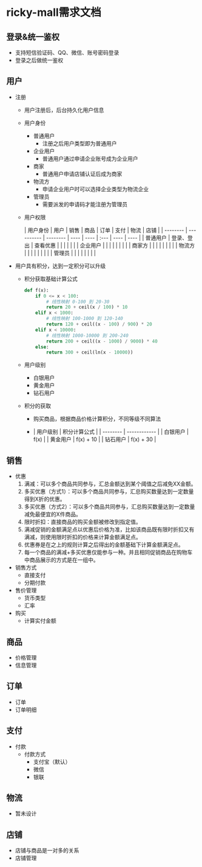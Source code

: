 # ricky-mall需求文档

## 登录&统一鉴权

* 支持短信验证码、QQ、微信、账号密码登录
* 登录之后做统一鉴权

## 用户

* 注册

    * 用户注册后，后台持久化用户信息

    * 用户身份

        * 普通用户
            * 注册之后用户类型即为普通用户
        * 企业用户
            * 普通用户通过申请企业账号成为企业用户
        * 商家
            * 普通用户申请店铺认证后成为商家
        * 物流方
            * 申请企业用户时可以选择企业类型为物流企业
        * 管理员
            * 需要派发的申请码才能注册为管理员

    * 用户权限

      | 用户身份 | 用户       | 销售     | 商品 | 订单 | 支付 | 物流 | 店铺 |
                                  | -------- | ---------- | -------- | ---- | ---- | :--- | ---- | ---- |
      | 普通用户 | 登录、登出 | 查看优惠 |      |      |      |      |      |
      | 企业用户 |            |          |      |      |      |      |      |
      | 商家方   |            |          |      |      |      |      |      |
      | 物流方   |            |          |      |      |      |      |      |
      | 管理员   |            |          |      |      |      |      |      |

* 用户具有积分，达到一定积分可以升级

    * 积分获取基础计算公式

      ```python
      def f(x):  
          if 0 <= x < 100:
              # 线性映射 0-100 到 20-30  
              return 20 + ceil(x / 100) * 10  
          elif x < 1000:  
              # 线性映射 100-1000 到 120-140  
              return 120 + ceil((x - 100) / 900) * 20  
          elif x < 10000:  
              # 线性映射 1000-10000 到 200-240  
              return 200 + ceil((x - 1000) / 9000) * 40
          else:
              return 300 + ceil(ln(x - 10000))
      ```

    * 用户级别

        * 白银用户
        * 黄金用户
        * 钻石用户

    * 积分的获取

        * 购买商品，根据商品价格计算积分，不同等级不同算法

        * | 用户级别 | 积分计算公式 |
                                                        | -------- | ------------ |
          | 白银用户 | f(x)         |
          | 黄金用户 | f(x) + 10    |
          | 钻石用户 | f(x) + 30    |

## 销售

* 优惠
    1. 满减：可以多个商品共同参与，汇总金额达到某个阈值之后减免XX金额。
    2. 多买优惠（方式1）：可以多个商品共同参与，汇总购买数量达到一定数量得到X折的优惠。
    3. 多买优惠（方式2）：可以多个商品共同参与，汇总购买数量达到一定数量减免最便宜的X件商品。
    4. 限时折扣：直接商品的购买金额被修改到指定值。
    5. 满减促销的金额满足点以优惠后价格为准，比如该商品既有限时折扣又有满减，则使用限时折扣的价格来计算金额满足点。
    6. 优惠券是在之上的规则计算之后得出的金额基础下计算金额满足点。
    7. 每一个商品的满减+多买优惠仅能参与一种。并且相同促销商品在购物车中商品展示的方式是在一组中。
* 销售方式
    * 直接支付
    * 分期付款
* 售价管理
    * 货币类型
    * 汇率
* 购买
    * 计算实付金额

## 商品

* 价格管理
* 信息管理

## 订单

* 订单
* 订单明细

## 支付

* 付款
    * 付款方式
        * 支付宝（默认）
        * 微信
        * 银联

## 物流

* 暂未设计

## 店铺

* 店铺与商品是一对多的关系
* 店铺管理



